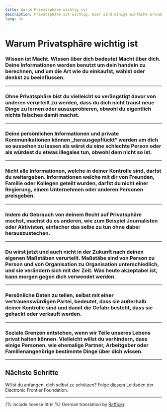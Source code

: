 ```yaml
---
title: Warum Privatsphäre wichtig ist
description: Privatsphäre ist wichtig. Hier sind einige einfache Gründe, warum.
lang: de
---
```


# Warum Privatsphäre wichtig ist

### Wissen ist Macht. Wissen über dich bedeutet Macht über dich. Deine Informationen werden benutzt um dein handeln zu berechnen, und um die Art wie du einkaufst, wählst oder denkst zu beeinflussen.

---
### Ohne Privatsphäre bist du vielleicht so verängstigt davor von anderen verurteilt zu werden, dass du dich nicht traust neue Dinge zu lernen oder auszuprobieren, obwohl du eigentlich nichts falsches damit machst.

---
### Deine persönlichen Informationen und private Kommunikationen können „herausgepflückt“ werden um dich so aussehen zu lassen als wärst du eine schlechte Person oder als würdest du etwas illegales tun, obwohl dem nicht so ist.

---
### Nicht alle Informationen, welche in deiner Kontrolle sind, darfst du weitergeben. Informationen welche mit dir von Freunden, Familie oder Kollegen geteilt wurden, darfst du nicht einer Regierung, einem Unternehmen oder anderen Personen preisgeben.

---
### Indem du Gebrauch von deinem Recht auf Privatsphäre machst, machst du es anderen, wie zum Beispiel Journalisten oder Aktivisten, einfacher das selbe zu tun ohne dabei herauszustechen.

---
### Du wirst jetzt und auch nicht in der Zukunft nach deinen eigenen Maßstäben verurteilt. Maßstäbe sind von Person zu Person und von Organisation zu Organisation unterschiedlich, und sie verändern sich mit der Zeit. Was heute akzeptabel ist, kann morgen gegen dich verwendet werden.

---
### Persönliche Daten zu teilen, selbst mit einer vertrauenswürdigen Partei, bedeutet, dass sie außerhalb deiner Kontrolle sind und damit die Gefahr besteht, dass sie gehackt oder verkauft werden.

---
### Soziale Grenzen entstehen, wenn wir Teile unseres Lebens privat halten können. Vielleicht willst du verhindern, dass einige Personen, wie ehemalige Partner, Arbeitgeber oder Familienangehörige bestimmte Dinge über dich wissen.

-----

## Nächste Schritte
Willst du anfangen, dich selbst zu schützen? Folge [diesem](https://ssd.eff.org/) Leitfaden der Electronic Frontier Foundation.

-----
{% include license.html %}
German translation by [Rafficer](https://www.reddit.com/r/translator/comments/752qcf/english_any_translating_whyprivacymattersorg_a/do3ci8f/).
